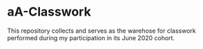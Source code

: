 # aA-Classwork
This repository collects and serves as the warehose for classwork performed during my participation in its June 2020 cohort.
